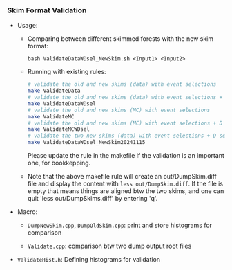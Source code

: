 ### Skim Format Validation
- Usage:
	- Comparing between different skimmed forests with the new skim format:
		```
		bash ValidateDataWDsel_NewSkim.sh <Input1> <Input2>
		```

	- Running with existing rules:
		```bash
		# validate the old and new skims (data) with event selections
		make ValidateData
		# validate the old and new skims (data) with event selections + D selections
		make ValidateDataWDsel
		# validate the old and new skims (MC) with event selections
		make ValidateMC
		# validate the old and new skims (MC) with event selections + D selections
		make ValidateMCWDsel
		# validate the two new skims (data) with event selections + D selections
		make ValidateDataWDsel_NewSkim20241115
		```
		Please update the rule in the makefile if the validation is an important one, for bookkepping.

	- Note that the above makefile rule will create an out/DumpSkim.diff file and display the content with `less out/DumpSkim.diff`.
	If the file is empty that means things are aligned btw the two skims, and one can quit 'less out/DumpSkims.diff' by entering 'q'.

- Macro:
	- `DumpNewSkim.cpp`, `DumpOldSkim.cpp`: print and store histograms for comparison

	- `Validate.cpp`: comparison btw two dump output root files

- `ValidateHist.h`:
	Defining histograms for validation

